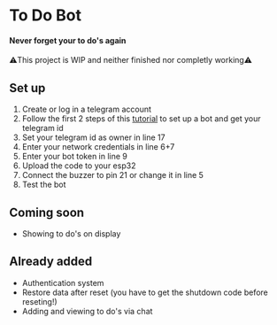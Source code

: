 # To Do Bot
#### Never forget your to do's again<br>
⚠️This project is WIP and neither finished nor completly working⚠️<br>
## Set up
1. Create or log in a telegram account
2. Follow the first 2 steps of this [tutorial](https://randomnerdtutorials.com/telegram-control-esp32-esp8266-nodemcu-outputs/) to set up a bot and get your telegram id
3. Set your telegram id as owner in line 17
4. Enter your network credentials in line 6+7
5. Enter your bot token in line 9
6. Upload the code to your esp32
7. Connect the buzzer to pin 21 or change it in line 5
8. Test the bot
## Coming soon
- Showing to do's on display
## Already added
- Authentication system
- Restore data after reset (you have to get the shutdown code before reseting!)
- Adding and viewing to do's via chat

